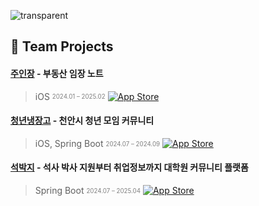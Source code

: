 ![transparent](https://capsule-render.vercel.app/api?type=transparent&fontColor=1a81cf&text=Lim%20Sujin&height=150&fontSize=60&desc=Welcome%20to%20my%20github&descAlignY=75&descAlign=60)

## 🎈 Team Projects

#### [주인장](https://apps.apple.com/kr/app/%EC%A3%BC%EC%9D%B8%EC%9E%A5-%EB%B6%80%EB%8F%99%EC%82%B0-%EB%A7%A4%EB%AC%BC-%EA%B8%B0%EB%A1%9D/id6605941969) - 부동산 임장 노트
> iOS <sub><sup><span style="color:gray">2024.01 – 2025.02</span></sup></sub>
[![App Store](https://img.shields.io/badge/App%20Store-%23000000.svg?style=flat&logo=apple&logoColor=white)](https://apps.apple.com/kr/app/%EC%A3%BC%EC%9D%B8%EC%9E%A5-%EB%B6%80%EB%8F%99%EC%82%B0-%EB%A7%A4%EB%AC%BC-%EA%B8%B0%EB%A1%9D/id6605941969)


#### [청년냉장고](https://apps.apple.com/kr/app/%EC%B2%AD%EB%85%84%EB%83%89%EC%9E%A5%EA%B3%A0/id6667116706) - 천안시 청년 모임 커뮤니티 
> iOS, Spring Boot <sub><sup><span style="color:gray">2024.07 – 2024.09</span></sup></sub> [![App Store](https://img.shields.io/badge/App%20Store-%23000000.svg?style=flat&logo=apple&logoColor=white)](https://apps.apple.com/kr/app/%EC%B2%AD%EB%85%84%EB%83%89%EC%9E%A5%EA%B3%A0/id6667116706)

#### [석박지](https://apps.apple.com/kr/app/%EC%84%9D%EB%B0%95%EC%A7%80/id6743091235) - 석사 박사 지원부터 취업정보까지 대학원 커뮤니티 플랫폼
> Spring Boot <sub><sup><span style="color:gray">2024.07 – 2025.04</span></sup></sub> [![App Store](https://img.shields.io/badge/App%20Store-%23000000.svg?style=flat&logo=apple&logoColor=white)](https://apps.apple.com/kr/app/%EC%84%9D%EB%B0%95%EC%A7%80/id6743091235)


<!--
**suzinlim/suzinlim** is a ✨ _special_ ✨ repository because its `README.md` (this file) appears on your GitHub profile.

Here are some ideas to get you started:

- 🔭 I’m currently working on ...
- 🌱 I’m currently learning ...
- 👯 I’m looking to collaborate on ...
- 🤔 I’m looking for help with ...
- 💬 Ask me about ...
- 📫 How to reach me: ...
- 😄 Pronouns: ...
- ⚡ Fun fact: ...
-->
